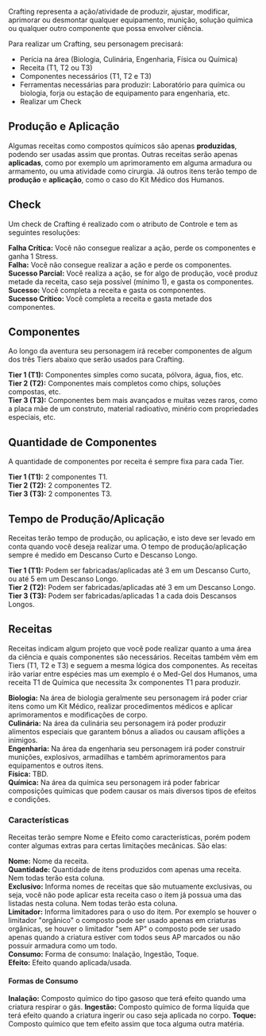 Crafting representa a ação/atividade de produzir, ajustar, modificar, aprimorar ou desmontar qualquer equipamento, munição, solução química ou qualquer outro componente que possa envolver ciência.

Para realizar um Crafting, seu personagem precisará:

- Perícia na área (Biologia, Culinária, Engenharia, Física ou Química)
- Receita (T1, T2 ou T3)
- Componentes necessários (T1, T2 e T3)
- Ferramentas necessárias para produzir: Laboratório para química ou biologia, forja ou estação de equipamento para engenharia, etc.
- Realizar um Check

## Produção e Aplicação

Algumas receitas como compostos químicos são apenas **produzidas**, podendo ser usadas assim que prontas. Outras receitas serão apenas **aplicadas**, como por exemplo um aprimoramento em alguma armadura ou armamento, ou uma atividade como cirurgia. Já outros itens terão tempo de **produção** e **aplicação**, como o caso do Kit Médico dos Humanos.

## Check

Um check de Crafting é realizado com o atributo de Controle e tem as seguintes resoluções:

**Falha Crítica:** Você não consegue realizar a ação, perde os componentes e ganha 1 Stress.  
**Falha:** Você não consegue realizar a ação e perde os componentes.  
**Sucesso Parcial:** Você realiza a ação, se for algo de produção, você produz metade da receita, caso seja possível (mínimo 1), e gasta os componentes.  
**Sucesso:** Você completa a receita e gasta os componentes.  
**Sucesso Crítico:** Você completa a receita e gasta metade dos componentes.  

## Componentes

Ao longo da aventura seu personagem irá receber componentes de algum dos três Tiers abaixo que serão usados para Crafting.

**Tier 1 (T1):** Componentes simples como sucata, pólvora, água, fios, etc.  
**Tier 2 (T2):** Componentes mais completos como chips, soluções compostas, etc.  
**Tier 3 (T3):** Componentes bem mais avançados e muitas vezes raros, como a placa mãe de um construto, material radioativo, minério com propriedades especiais, etc.  

## Quantidade de Componentes

A quantidade de componentes por receita é sempre fixa para cada Tier.

**Tier 1 (T1):** 2 componentes T1.  
**Tier 2 (T2):** 2 componentes T2.  
**Tier 3 (T3):** 2 componentes T3.  

## Tempo de Produção/Aplicação

Receitas terão tempo de produção, ou aplicação, e isto deve ser levado em conta quando você deseja realizar uma. O tempo de produção/aplicação sempre é medido em Descanso Curto e Descanso Longo.

**Tier 1 (T1):** Podem ser fabricadas/aplicadas até 3 em um Descanso Curto, ou até 5 em um Descanso Longo.  
**Tier 2 (T2):** Podem ser fabricadas/aplicadas até 3 em um Descanso Longo.  
**Tier 3 (T3):** Podem ser fabricadas/aplicadas 1 a cada dois Descansos Longos.  

## Receitas

Receitas indicam algum projeto que você pode realizar quanto a uma área da ciência e quais componentes são necessários. Receitas também vêm em Tiers (T1, T2 e T3) e seguem a mesma lógica dos componentes. As receitas irão variar entre espécies mas um exemplo é o Med-Gel dos Humanos, uma receita T1 de Química que necessita 3x componentes T1 para produzir.

**Biologia:** Na área de biologia geralmente seu personagem irá poder criar itens como um Kit Médico, realizar procedimentos médicos e aplicar aprimoramentos e modificações de corpo.  
**Culinária:** Na área da culinária seu personagem irá poder produzir alimentos especiais que garantem bônus a aliados ou causam aflições a inimigos.  
**Engenharia:** Na área da engenharia seu personagem irá poder construir munições, explosivos, armadilhas e também aprimoramentos para equipamentos e outros itens.  
**Física:** TBD.  
**Química:** Na área da química seu personagem irá poder fabricar composições químicas que podem causar os mais diversos tipos de efeitos e condições.  

### Características
Receitas terão sempre Nome e Efeito como características, porém podem conter algumas extras para certas limitações mecânicas. São elas:

**Nome:** Nome da receita.  
**Quantidade:** Quantidade de itens produzidos com apenas uma receita. Nem todas terão esta coluna.  
**Exclusivo:** Informa nomes de receitas que são mutuamente exclusivas, ou seja, você não pode aplicar esta receita caso o item já possua uma das listadas nesta coluna. Nem todas terão esta coluna.   
**Limitador:** Informa limitadores para o uso do item. Por exemplo se houver o limitador "orgânico" o composto pode ser usado apenas em criaturas orgânicas, se houver o limitador "sem AP" o composto pode ser usado apenas quando a criatura estiver com todos seus AP marcados ou não possuir armadura como um todo.   
**Consumo:** Forma de consumo: Inalação, Ingestão, Toque.  
**Efeito:** Efeito quando aplicada/usada.

#### Formas de Consumo

**Inalação:** Composto químico do tipo gasoso que terá efeito quando uma criatura respirar o gás.
**Ingestão:** Composto químico de forma líquida que terá efeito quando a criatura ingerir ou caso seja aplicada no corpo.
**Toque:** Composto químico que tem efeito assim que toca alguma outra matéria.

